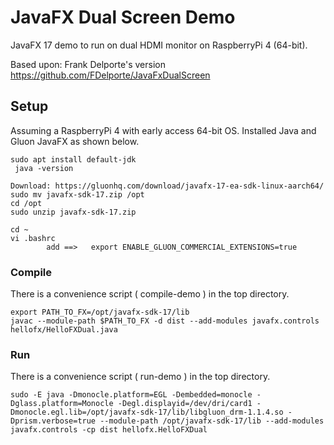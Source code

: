 # JavaFX Dual Screen Demo

JavaFX 17 demo to run on dual HDMI monitor on RaspberryPi 4 (64-bit).

Based upon:  Frank Delporte's version
https://github.com/FDelporte/JavaFxDualScreen




## Setup
Assuming a RaspberryPi 4 with early access 64-bit OS.
Installed Java and Gluon JavaFX as shown below.

```
sudo apt install default-jdk
 java -version

Download: https://gluonhq.com/download/javafx-17-ea-sdk-linux-aarch64/
sudo mv javafx-sdk-17.zip /opt
cd /opt
sudo unzip javafx-sdk-17.zip

cd ~
vi .bashrc
        add ==>   export ENABLE_GLUON_COMMERCIAL_EXTENSIONS=true

```


### Compile
There is a convenience script ( compile-demo ) in the top directory.
```
export PATH_TO_FX=/opt/javafx-sdk-17/lib
javac --module-path $PATH_TO_FX -d dist --add-modules javafx.controls hellofx/HelloFXDual.java
```


### Run
There is a convenience script ( run-demo ) in the top directory.
```
sudo -E java -Dmonocle.platform=EGL -Dembedded=monocle -Dglass.platform=Monocle -Degl.displayid=/dev/dri/card1 -Dmonocle.egl.lib=/opt/javafx-sdk-17/lib/libgluon_drm-1.1.4.so -Dprism.verbose=true --module-path /opt/javafx-sdk-17/lib --add-modules javafx.controls -cp dist hellofx.HelloFXDual
```
